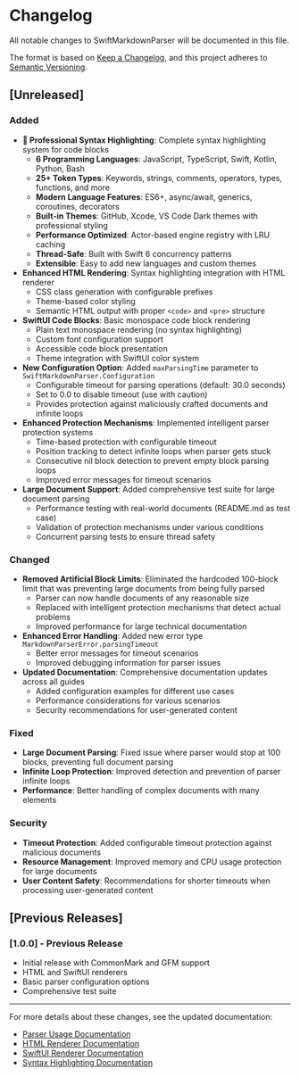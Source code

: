 # Changelog

All notable changes to SwiftMarkdownParser will be documented in this file.

The format is based on [Keep a Changelog](https://keepachangelog.com/en/1.0.0/),
and this project adheres to [Semantic Versioning](https://semver.org/spec/v2.0.0.html).

## [Unreleased]

### Added
- **🎨 Professional Syntax Highlighting**: Complete syntax highlighting system for code blocks
  - **6 Programming Languages**: JavaScript, TypeScript, Swift, Kotlin, Python, Bash
  - **25+ Token Types**: Keywords, strings, comments, operators, types, functions, and more
  - **Modern Language Features**: ES6+, async/await, generics, coroutines, decorators
  - **Built-in Themes**: GitHub, Xcode, VS Code Dark themes with professional styling
  - **Performance Optimized**: Actor-based engine registry with LRU caching
  - **Thread-Safe**: Built with Swift 6 concurrency patterns
  - **Extensible**: Easy to add new languages and custom themes
- **Enhanced HTML Rendering**: Syntax highlighting integration with HTML renderer
  - CSS class generation with configurable prefixes
  - Theme-based color styling
  - Semantic HTML output with proper `<code>` and `<pre>` structure
- **SwiftUI Code Blocks**: Basic monospace code block rendering
  - Plain text monospace rendering (no syntax highlighting)
  - Custom font configuration support
  - Accessible code block presentation
  - Theme integration with SwiftUI color system
- **New Configuration Option**: Added `maxParsingTime` parameter to `SwiftMarkdownParser.Configuration`
  - Configurable timeout for parsing operations (default: 30.0 seconds)
  - Set to 0.0 to disable timeout (use with caution)
  - Provides protection against maliciously crafted documents and infinite loops
- **Enhanced Protection Mechanisms**: Implemented intelligent parser protection systems
  - Time-based protection with configurable timeout
  - Position tracking to detect infinite loops when parser gets stuck
  - Consecutive nil block detection to prevent empty block parsing loops
  - Improved error messages for timeout scenarios
- **Large Document Support**: Added comprehensive test suite for large document parsing
  - Performance testing with real-world documents (README.md as test case)
  - Validation of protection mechanisms under various conditions
  - Concurrent parsing tests to ensure thread safety

### Changed
- **Removed Artificial Block Limits**: Eliminated the hardcoded 100-block limit that was preventing large documents from being fully parsed
  - Parser can now handle documents of any reasonable size
  - Replaced with intelligent protection mechanisms that detect actual problems
  - Improved performance for large technical documentation
- **Enhanced Error Handling**: Added new error type `MarkdownParserError.parsingTimeout`
  - Better error messages for timeout scenarios
  - Improved debugging information for parser issues
- **Updated Documentation**: Comprehensive documentation updates across all guides
  - Added configuration examples for different use cases
  - Performance considerations for various scenarios
  - Security recommendations for user-generated content

### Fixed
- **Large Document Parsing**: Fixed issue where parser would stop at 100 blocks, preventing full document parsing
- **Infinite Loop Protection**: Improved detection and prevention of parser infinite loops
- **Performance**: Better handling of complex documents with many elements

### Security
- **Timeout Protection**: Added configurable timeout protection against malicious documents
- **Resource Management**: Improved memory and CPU usage protection for large documents
- **User Content Safety**: Recommendations for shorter timeouts when processing user-generated content

## [Previous Releases]

### [1.0.0] - Previous Release
- Initial release with CommonMark and GFM support
- HTML and SwiftUI renderers
- Basic parser configuration options
- Comprehensive test suite

---

For more details about these changes, see the updated documentation:
- [Parser Usage Documentation](Docs/ParserUsage.md)
- [HTML Renderer Documentation](Docs/HTMLRenderer.md)
- [SwiftUI Renderer Documentation](Docs/SwiftUIRenderer.md)
- [Syntax Highlighting Documentation](Docs/SyntaxHighlighting.md) 